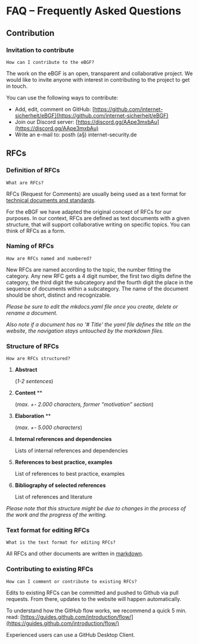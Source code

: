 # FAQ – Frequently Asked Questions

## Contribution

### Invitation to contribute

``How can I contribute to the eBGF?``

The work on the eBGF is an open, transparent and collaborative project. We would like to invite anyone with interest in contributing to the project to get in touch. 

You can use the following ways to contribute: 

- Add, edit, comment on GitHub: [https://github.com/internet-sicherheit/eBGF](https://github.com/internet-sicherheit/eBGF)
- Join our Discord server: [https://discord.gg/AApe3mxbAu](https://discord.gg/AApe3mxbAu)
- Write an e-mail to: posth (a§) internet-security.de


## RFCs


### Definition of RFCs

``What are RFCs?``

RFCs (Request for Comments) are usually being used as a text format for [technical documents and standards](https://en.wikipedia.org/wiki/Request_for_Comments). 

For the eBGF we have adapted the original concept of RFCs for our purposes. In our context, RFCs are defined as text documents with a given structure, that will support collaborative writing on specific topics. You can think of RFCs as a form. 

### Naming of RFCs

``How are RFCs named and numbered?``

New RFCs are named according to the topic, the number fitting the category. 
Any new RFC gets a 4 digit number, the first two digits define the category, the third digit the subcategory and the fourth digit the place in the sequence of documents within a subcategory. The name of the document should be short, distinct and recognizable.

*Please be sure to edit the mkdocs.yaml file once you create, delete or rename a document.*

*Also note if a document has no '# Title' the yaml file defines the title on the website, the navigation stays untouched by the markdown files.*

### Structure of RFCs

``How are RFCs structured?``

1.  **Abstract**

	(*1-2 sentences*)
    
2.  **Content** **

	(*max. +- 2.000 characters, former “motivation” section*) 
    
3.  **Elaboration** **

	(*max. +- 5.000 characters*)
    
4.  **Internal references and dependencies**

	Lists of internal references and dependencies 
    
5. **References to best practice, examples**  

	List of references to best practice, examples 
	
6. **Bibliography of selected references**

	List of references and literature

*Please note that this structure might be due to changes in the process of the work and the progress of the writing.*

### Text format for editing RFCs
``What is the text format for editing RFCs?``

All RFCs and other documents are written in [markdown](https://daringfireball.net/projects/markdown/). 

### Contributing to existing RFCs

``How can I comment or contribute to existing RFCs?``

Edits to existing RFCs can be committed and pushed to Github via pull requests. From there, updates to the website will happen automatically.

To understand how the GitHub flow works, we recommend a quick 5 min. read:
[https://guides.github.com/introduction/flow/](https://guides.github.com/introduction/flow/)

Experienced users can use a GitHub Desktop Client.

